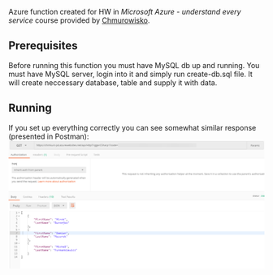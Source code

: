 
Azure function created for HW in *Microsoft Azure - understand every service* course provided by [Chmurowisko](https://chmurowisko.pl).

## Prerequisites

Before running this function you must have MySQL db up and running. You must have MySQL server, login into it and simply run create-db.sql file. It will create neccessary database, table and supply it with data.

## Running
If you set up everything correctly you can see somewhat similar response (presented in Postman):
![](img/postman.png)
